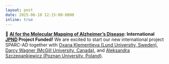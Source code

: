 ```yaml
---
layout: post
date: 2025-06-10 12:15:00-0000
inline: true
---
```


🏁 **[AI for the Molecular Mapping of Alzheimer’s Disease](https://bckrlab.org/projects/2025_sparc-ad): International [JPND](https://neurodegenerationresearch.eu) Project Funded!** We are excited to start our new international project SPARC-AD together with [Oxana Klementieva (Lund University, Sweden)](https://portal.research.lu.se/en/persons/oxana-klementieva), [Darcy Wagner (McGill University, Canada)](https://www.mcgill.ca/bbme/darcy-wagner), and [Aleksandra Szczepankiewicz (Poznan University, Poland)](https://cmd.ump.edu.pl/o_nas).
